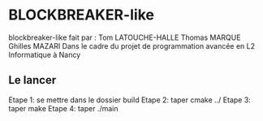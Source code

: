 # BLOCKBREAKER-like

blockbreaker-like fait par : 
Tom LATOUCHE-HALLE
Thomas MARQUE
Ghilles MAZARI
Dans le cadre du projet de programmation avancée en L2 Informatique à Nancy

## Le lancer
Etape 1: se mettre dans le dossier build
Etape 2: taper cmake ../
Etape 3: taper make
Etape 4: taper ./main
